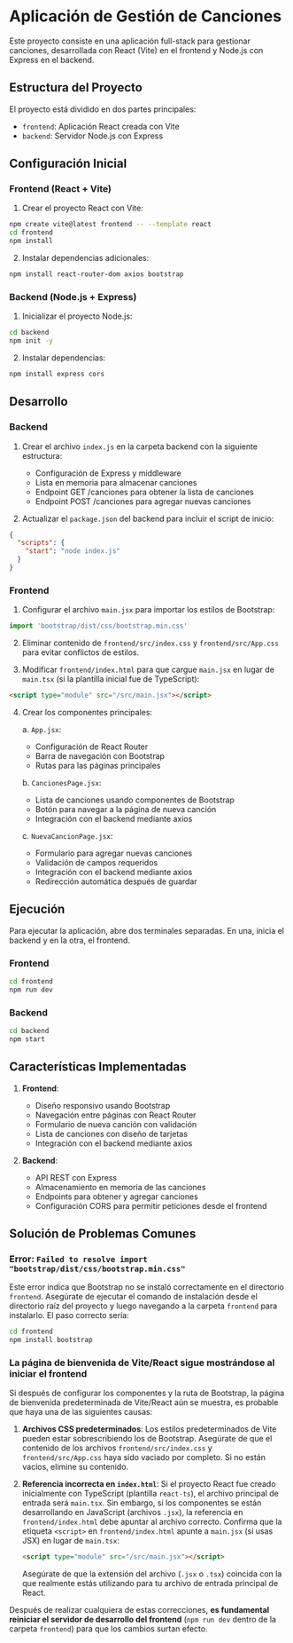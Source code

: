 # Aplicación de Gestión de Canciones

Este proyecto consiste en una aplicación full-stack para gestionar canciones, desarrollada con React (Vite) en el frontend y Node.js con Express en el backend.

## Estructura del Proyecto

El proyecto está dividido en dos partes principales:
- `frontend`: Aplicación React creada con Vite
- `backend`: Servidor Node.js con Express

## Configuración Inicial

### Frontend (React + Vite)

1. Crear el proyecto React con Vite:
```bash
npm create vite@latest frontend -- --template react
cd frontend
npm install
```

2. Instalar dependencias adicionales:
```bash
npm install react-router-dom axios bootstrap
```

### Backend (Node.js + Express)

1. Inicializar el proyecto Node.js:
```bash
cd backend
npm init -y
```

2. Instalar dependencias:
```bash
npm install express cors
```

## Desarrollo

### Backend

1. Crear el archivo `index.js` en la carpeta backend con la siguiente estructura:
   - Configuración de Express y middleware
   - Lista en memoria para almacenar canciones
   - Endpoint GET /canciones para obtener la lista de canciones
   - Endpoint POST /canciones para agregar nuevas canciones

2. Actualizar el `package.json` del backend para incluir el script de inicio:
```json
{
  "scripts": {
    "start": "node index.js"
  }
}
```

### Frontend

1. Configurar el archivo `main.jsx` para importar los estilos de Bootstrap:
```jsx
import 'bootstrap/dist/css/bootstrap.min.css'
```

2. Eliminar contenido de `frontend/src/index.css` y `frontend/src/App.css` para evitar conflictos de estilos.

3. Modificar `frontend/index.html` para que cargue `main.jsx` en lugar de `main.tsx` (si la plantilla inicial fue de TypeScript):
```html
<script type="module" src="/src/main.jsx"></script>
```

4. Crear los componentes principales:

   a. `App.jsx`:
   - Configuración de React Router
   - Barra de navegación con Bootstrap
   - Rutas para las páginas principales

   b. `CancionesPage.jsx`:
   - Lista de canciones usando componentes de Bootstrap
   - Botón para navegar a la página de nueva canción
   - Integración con el backend mediante axios

   c. `NuevaCancionPage.jsx`:
   - Formulario para agregar nuevas canciones
   - Validación de campos requeridos
   - Integración con el backend mediante axios
   - Redirección automática después de guardar

## Ejecución

Para ejecutar la aplicación, abre dos terminales separadas. En una, inicia el backend y en la otra, el frontend.

### Frontend
```bash
cd frontend
npm run dev
```

### Backend
```bash
cd backend
npm start
```

## Características Implementadas

1. **Frontend**:
   - Diseño responsivo usando Bootstrap
   - Navegación entre páginas con React Router
   - Formulario de nueva canción con validación
   - Lista de canciones con diseño de tarjetas
   - Integración con el backend mediante axios

2. **Backend**:
   - API REST con Express
   - Almacenamiento en memoria de las canciones
   - Endpoints para obtener y agregar canciones
   - Configuración CORS para permitir peticiones desde el frontend

## Solución de Problemas Comunes

### Error: `Failed to resolve import "bootstrap/dist/css/bootstrap.min.css"`

Este error indica que Bootstrap no se instaló correctamente en el directorio `frontend`. Asegúrate de ejecutar el comando de instalación desde el directorio raíz del proyecto y luego navegando a la carpeta `frontend` para instalarlo. El paso correcto sería:

```bash
cd frontend
npm install bootstrap
```

### La página de bienvenida de Vite/React sigue mostrándose al iniciar el frontend

Si después de configurar los componentes y la ruta de Bootstrap, la página de bienvenida predeterminada de Vite/React aún se muestra, es probable que haya una de las siguientes causas:

1.  **Archivos CSS predeterminados**: Los estilos predeterminados de Vite pueden estar sobrescribiendo los de Bootstrap. Asegúrate de que el contenido de los archivos `frontend/src/index.css` y `frontend/src/App.css` haya sido vaciado por completo. Si no están vacíos, elimine su contenido.

2.  **Referencia incorrecta en `index.html`**: Si el proyecto React fue creado inicialmente con TypeScript (plantilla `react-ts`), el archivo principal de entrada será `main.tsx`. Sin embargo, si los componentes se están desarrollando en JavaScript (archivos `.jsx`), la referencia en `frontend/index.html` debe apuntar al archivo correcto. Confirma que la etiqueta `<script>` en `frontend/index.html` apunte a `main.jsx` (si usas JSX) en lugar de `main.tsx`:

    ```html
    <script type="module" src="/src/main.jsx"></script>
    ```

    Asegúrate de que la extensión del archivo (`.jsx` o `.tsx`) coincida con la que realmente estás utilizando para tu archivo de entrada principal de React.

Después de realizar cualquiera de estas correcciones, **es fundamental reiniciar el servidor de desarrollo del frontend** (`npm run dev` dentro de la carpeta `frontend`) para que los cambios surtan efecto. 